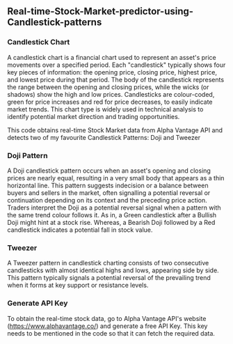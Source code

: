 ## **Real-time-Stock-Market-predictor-using-Candlestick-patterns**

### Candlestick Chart
A candlestick chart is a financial chart used to represent an asset's price movements over a specified period. Each "candlestick" typically shows four key pieces of information: the opening price, closing price, highest price, and lowest price during that period. The body of the candlestick represents the range between the opening and closing prices, while the wicks (or shadows) show the high and low prices. Candlesticks are colour-coded, green for price increases and red for price decreases, to easily indicate market trends. This chart type is widely used in technical analysis to identify potential market direction and trading opportunities.

This code obtains real-time Stock Market data from Alpha Vantage API and detects two of my favourite Candlestick Patterns: Doji and Tweezer

### Doji Pattern 
A Doji candlestick pattern occurs when an asset's opening and closing prices are nearly equal, resulting in a very small body that appears as a thin horizontal line. This pattern suggests indecision or a balance between buyers and sellers in the market, often signalling a potential reversal or continuation depending on its context and the preceding price action. Traders interpret the Doji as a potential reversal signal when a pattern with the same trend colour follows it. As in, a Green candlestick after a Bullish Doji might hint at a stock rise. Whereas, a Bearish Doji followed by a Red candlestick indicates a potential fall in stock value.

### Tweezer
A Tweezer pattern in candlestick charting consists of two consecutive candlesticks with almost identical highs and lows, appearing side by side. This pattern typically signals a potential reversal of the prevailing trend when it forms at key support or resistance levels. 

### Generate API Key
To obtain the real-time stock data, go to Alpha Vantage API's website (https://www.alphavantage.co/) and generate a free API Key. This key needs to be mentioned in the code so that it can fetch the required data.
